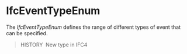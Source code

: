 IfcEventTypeEnum
================

The _IfcEventTypeEnum_ defines the range of different types of event that can be specified.

> HISTORY&nbsp; New type in IFC4
